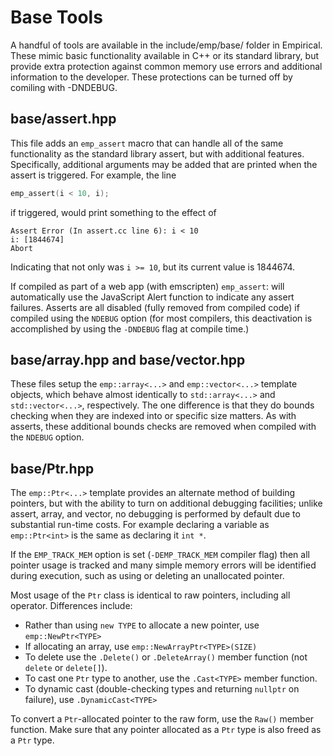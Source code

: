 # Base Tools

A handful of tools are available in the include/emp/base/ folder in
Empirical. These mimic basic functionality available in C++ or its
standard library, but provide extra protection against common memory use
errors and additional information to the developer.  These protections
can be turned off by comiling with -DNDEBUG.

## base/assert.hpp

This file adds an `emp_assert` macro that can handle all of the same
functionality as the standard library assert, but with additional
features. Specifically, additional arguments may be added that are
printed when the assert is triggered. For example, the line

```cpp
emp_assert(i < 10, i);
```

if triggered, would print something to the effect of

```shell
Assert Error (In assert.cc line 6): i < 10
i: [1844674]
Abort
```

Indicating that not only was `i >= 10`, but its current value is
1844674.

If compiled as part of a web app (with emscripten) `emp_assert`: will
automatically use the JavaScript Alert function to indicate any assert
failures. Asserts are all disabled (fully removed from compiled code) if
compiled using the `NDEBUG` option (for most compilers, this
deactivation is accomplished by using the `-DNDEBUG` flag at compile
time.)

## base/array.hpp and base/vector.hpp

These files setup the `emp::array<...>` and `emp::vector<...>` template
objects, which behave almost identically to `std::array<...>` and
`std::vector<...>`, respectively. The one difference is that they do
bounds checking when they are indexed into or specific size matters. As
with asserts, these additional bounds checks are removed when compiled
with the `NDEBUG` option.

## base/Ptr.hpp

The `emp::Ptr<...>` template provides an alternate method of building
pointers, but with the ability to turn on additional debugging
facilities; unlike assert, array, and vector, no debugging is performed
by default due to substantial run-time costs. For example declaring a
variable as `emp::Ptr<int>` is the same as declaring it `int *`.

If the `EMP_TRACK_MEM` option is set (`-DEMP_TRACK_MEM` compiler flag)
then all pointer usage is tracked and many simple memory errors will be
identified during execution, such as using or deleting an unallocated
pointer.

Most usage of the `Ptr` class is identical to raw pointers, including
all operator. Differences include:

-   Rather than using `new TYPE` to allocate a new pointer, use
    `emp::NewPtr<TYPE>`
-   If allocating an array, use `emp::NewArrayPtr<TYPE>(SIZE)`
-   To delete use the `.Delete()` or `.DeleteArray()` member function
    (not `delete` or `delete[]`).
-   To cast one `Ptr` type to another, use the `.Cast<TYPE>` member
    function.
-   To dynamic cast (double-checking types and returning `nullptr` on
    failure), use `.DynamicCast<TYPE>`

To convert a `Ptr`-allocated pointer to the raw form, use the `Raw()`
member function. Make sure that any pointer allocated as a `Ptr` type is
also freed as a `Ptr` type.
